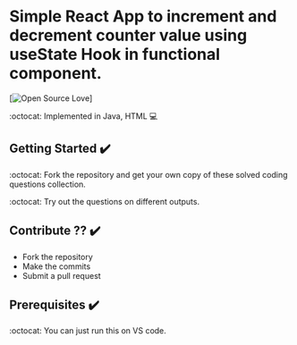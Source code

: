# Simple React App to increment and decrement counter value using useState Hook in functional component.

[![Open Source Love](https://badges.frapsoft.com/os/v2/open-source.svg?v=102)]  &nbsp;&nbsp;


:octocat: Implemented in Java, HTML :computer:

## Getting Started :heavy_check_mark:
:octocat: Fork the repository and get your own copy of these solved coding questions collection.

:octocat: Try out the questions on different outputs.

## Contribute ?? :heavy_check_mark:
* Fork the repository
* Make the commits
* Submit a pull request


## Prerequisites :heavy_check_mark:
:octocat: You can just run this on VS code.

